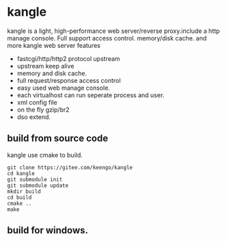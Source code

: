 # kangle

kangle is a light, high-performance web server/reverse proxy.include a http manage console. Full support access control. memory/disk cache. and more kangle web server features
* fastcgi/http/http2 protocol upstream
* upstream keep alive
* memory and disk cache.
* full request/response access control
* easy used web manage console.
* each virtualhost can run seperate process and user.
* xml config file
* on the fly gzip/br2
* dso extend.

## build from source code
kangle use cmake to build.
```
git clone https://gitee.com/keengo/kangle
cd kangle
git submodule init
git submodule update
mkdir build
cd build
cmake ..
make
```
## build for windows.
